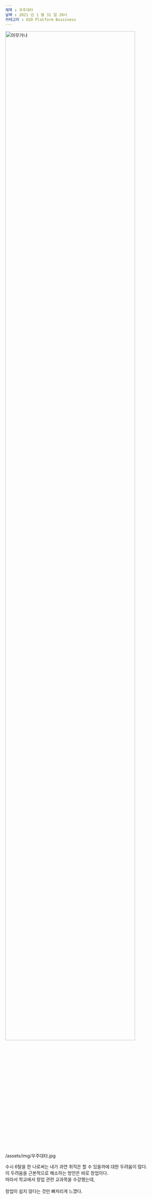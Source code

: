 ```yaml
---
제목 : 우주대타
날짜 : 2021 년 1 월 31 일 20시 
카테고리 : O2O Platform Bussiness
---
```

 <img src="/assets/imag/우주대타.pg" width="90%" height="90%" title="제목" alt="아무거나"/>
/assets/img/우주대타.jpg

수시 6탈을 한 나로써는 내가 과연 취직은 할 수 있을까에 대한 두려움이 많다. <br> 이 두려움을 근본적으로 해소하는 방안은 바로 창업이다. <br> 따라서 학교에서 창업 관련 교과목을 수강했는데,<br> 
<br>창업이 쉽지 않다는 것만 뼈저리게 느꼈다. <br>   
